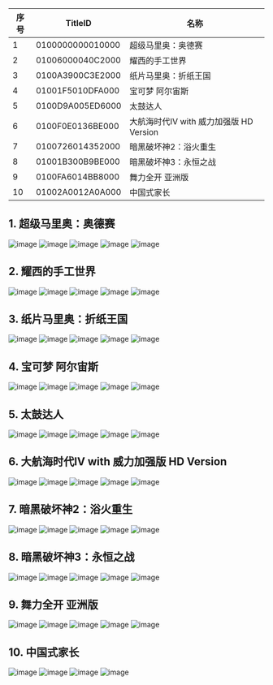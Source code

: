 |  序号 | TitleID | 名称 |
| --- | --- | --- |
| 1 | 0100000000010000 | 超级马里奥：奥德赛 |
| 2 | 01006000040C2000 | 耀西的手工世界 |
| 3 | 0100A3900C3E2000 | 纸片马里奥：折纸王国 |
| 4 | 01001F5010DFA000 | 宝可梦 阿尔宙斯 |
| 5 | 0100D9A005ED6000 | 太鼓达人 |
| 6 | 0100F0E0136BE000 | 大航海时代Ⅳ with 威力加强版 HD Version |
| 7 | 0100726014352000 | 暗黑破坏神2：浴火重生 |
| 8 | 01001B300B9BE000 | 暗黑破坏神3：永恒之战 |
| 9 | 0100FA6014BB8000 | 舞力全开 亚洲版 |
| 10 | 01002A0012A0A000 | 中国式家长 |

## 1. 超级马里奥：奥德赛
![image](https://user-images.githubusercontent.com/1119014/208242580-68f64359-bf94-424c-bc00-f5e0b97a8693.png)
![image](https://user-images.githubusercontent.com/1119014/208243641-eda5ea15-ec79-4101-a91a-67f5e36ea1b2.png)
![image](https://user-images.githubusercontent.com/1119014/208243672-d3e161eb-0cea-4e78-b174-9cd7eb2b0355.png)
![image](https://user-images.githubusercontent.com/1119014/208243647-e4d873b4-93ba-4638-85c9-7d18826fef5e.png)
![image](https://user-images.githubusercontent.com/1119014/208243654-87aa4b9b-a69c-49dd-a149-123ff2d496f6.png)

## 2. 耀西的手工世界
![image](https://user-images.githubusercontent.com/1119014/208242774-1deb0a4c-a973-4d1d-8234-7dec793ffa09.png)
![image](https://user-images.githubusercontent.com/1119014/208243738-11980960-f7e5-4449-b961-31ef160764de.png)
![image](https://user-images.githubusercontent.com/1119014/208243721-c87111f8-f56d-4847-8621-04980d767946.png)
![image](https://user-images.githubusercontent.com/1119014/208243724-0445af59-a6ba-42aa-baa3-45f855fd14ef.png)
![image](https://user-images.githubusercontent.com/1119014/208243733-56cb8794-36b0-4bd7-84b3-3f30d4d9062f.png)

## 3. 纸片马里奥：折纸王国
![image](https://user-images.githubusercontent.com/1119014/208243798-2d6071e9-56ac-49e1-b2c0-ea9e56e0c3d8.png)
![image](https://user-images.githubusercontent.com/1119014/208243758-c1ed1806-3074-4bd7-9008-786f44c91a7d.png)
![image](https://user-images.githubusercontent.com/1119014/208243760-d98b67f3-51e4-4c9e-82ad-2f6291b592fa.png)
![image](https://user-images.githubusercontent.com/1119014/208243765-003c0812-0d00-48e7-b400-3d2938de2bb0.png)
![image](https://user-images.githubusercontent.com/1119014/208243768-17a6d9b3-ce8a-4e60-ab12-0aae49a271ce.png)

## 4. 宝可梦 阿尔宙斯
![image](https://user-images.githubusercontent.com/1119014/208242870-253fb015-f288-4cdc-891f-b128f7a6c4fb.png)
![image](https://user-images.githubusercontent.com/1119014/208243829-9141ff29-7eff-4190-b24d-6f26c0e87ec2.png)
![image](https://user-images.githubusercontent.com/1119014/208243837-0feb7d2f-1d76-430d-bc0a-db09f8b2d294.png)
![image](https://user-images.githubusercontent.com/1119014/208243844-ce0031f9-0ec8-42e9-b513-8980aaed82e3.png)
![image](https://user-images.githubusercontent.com/1119014/208243846-ce5d2d8f-4df8-40ed-b53b-3c51aa35e36e.png)

## 5. 太鼓达人
![image](https://user-images.githubusercontent.com/1119014/208243961-43ed898d-c5a0-4025-b6f4-7b18b72e58cb.png)
![image](https://user-images.githubusercontent.com/1119014/208243955-da28e5ad-981e-4d06-a490-a9ac502b880d.png)
![image](https://user-images.githubusercontent.com/1119014/208243987-628860a6-c604-4290-9bad-9ebf72f8f8f7.png)
![image](https://user-images.githubusercontent.com/1119014/208243978-56f987af-c380-4140-9e51-e450d344255f.png)
![image](https://user-images.githubusercontent.com/1119014/208243980-d89da0b6-89cc-4214-90b5-bc0b45d0a605.png)

## 6. 大航海时代Ⅳ with 威力加强版 HD Version
![image](https://user-images.githubusercontent.com/1119014/208244036-b666beb6-a377-4652-9dc1-0b2672dfefb0.png)
![image](https://user-images.githubusercontent.com/1119014/208244039-32f08960-d2d6-4884-99b6-12efe26f9ad6.png)
![image](https://user-images.githubusercontent.com/1119014/208244033-99bf53fc-c8fe-473b-8d5d-50646d69a201.png)
![image](https://user-images.githubusercontent.com/1119014/208244050-3dd2b6d4-c5f4-4c2a-8bd7-3e7b4d9eb153.png)
![image](https://user-images.githubusercontent.com/1119014/208244045-98d230c7-d176-4cb5-beed-c8f0cb5bc0ec.png)

## 7. 暗黑破坏神2：浴火重生
![image](https://user-images.githubusercontent.com/1119014/208244113-ad76b54b-f535-4962-9aa4-0e0be7e0c9aa.png)
![image](https://user-images.githubusercontent.com/1119014/208244118-45ea11dc-79b5-4ace-8439-5f9c6aab4465.png)
![image](https://user-images.githubusercontent.com/1119014/208244121-3dc3ff56-3db4-4bdb-bd74-89c8cc0ad0bd.png)
![image](https://user-images.githubusercontent.com/1119014/208244123-1f3c9cc2-20a7-47c8-bcb4-beaf3ff68002.png)
![image](https://user-images.githubusercontent.com/1119014/208244125-e09997fd-e734-4a41-a0ec-179b906525e5.png)

## 8. 暗黑破坏神3：永恒之战
![image](https://user-images.githubusercontent.com/1119014/208244143-6f7cee39-7a3d-41f3-953f-4e9b536f6bfa.png)
![image](https://user-images.githubusercontent.com/1119014/208244149-e6304401-562c-4b28-b003-ecc3b3031811.png)
![image](https://user-images.githubusercontent.com/1119014/208244156-920b6f41-01a6-4ce3-af58-0f71037d92db.png)
![image](https://user-images.githubusercontent.com/1119014/208244158-23b660a6-62a1-4fbc-a372-f076e0c7441b.png)
![image](https://user-images.githubusercontent.com/1119014/208244163-85274e6f-60c7-4836-a539-9a14986ec9a8.png)

## 9. 舞力全开 亚洲版
![image](https://user-images.githubusercontent.com/1119014/208244189-e011dfd1-164b-4a5e-a6e9-f3f2ecb7ebd6.png)
![image](https://user-images.githubusercontent.com/1119014/208244192-2a686d97-20e0-42e1-88c0-9d424c1027eb.png)
![image](https://user-images.githubusercontent.com/1119014/208244183-ad045457-1b48-4445-9d47-3f4d15b1066a.png)
![image](https://user-images.githubusercontent.com/1119014/208244194-0a266ee2-708b-41a5-baa5-cb03006e7ac4.png)
![image](https://user-images.githubusercontent.com/1119014/208244195-15a23753-bc07-4686-94df-8d8c235753d6.png)

## 10. 中国式家长
![image](https://user-images.githubusercontent.com/1119014/208243178-979cab8a-1fd1-4a4d-8104-e5ca4f49e48b.png)
![image](https://user-images.githubusercontent.com/1119014/208243218-fcff2248-d476-4ec5-a1a4-7d8567aa46de.png)
![image](https://user-images.githubusercontent.com/1119014/208243228-28314602-30e7-4f9f-9d58-ddf691b55d23.png)
![image](https://user-images.githubusercontent.com/1119014/208243236-b7289bbd-3bfa-4bd1-8e65-a27ba46809a3.png)
